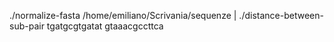 ./normalize-fasta /home/emiliano/Scrivania/sequenze | ./distance-between-sub-pair tgatgcgtgatat gtaaacgccttca
